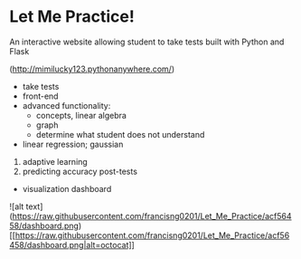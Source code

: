 # Let Me Practice! 

An interactive website allowing student to take tests built with Python and Flask

(http://mimilucky123.pythonanywhere.com/)

* take tests
* front-end
* advanced functionality:
  * concepts, linear algebra
  * graph
  * determine what student does not understand
* linear regression; gaussian

1. adaptive learning
2. predicting accuracy post-tests

* visualization dashboard


![alt text] (https://raw.githubusercontent.com/francisng0201/Let_Me_Practice/acf56458/dashboard.png)
[[https://raw.githubusercontent.com/francisng0201/Let_Me_Practice/acf56458/dashboard.png|alt=octocat]]
